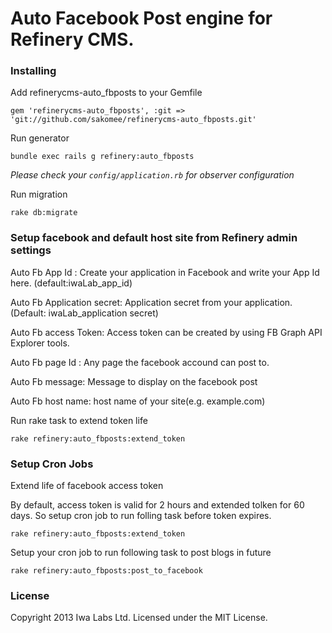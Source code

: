 # Auto Facebook Post engine for Refinery CMS.

### Installing

Add refinerycms-auto_fbposts to your Gemfile

    gem 'refinerycms-auto_fbposts', :git => 'git://github.com/sakomee/refinerycms-auto_fbposts.git'

Run generator

    bundle exec rails g refinery:auto_fbposts

*Please check your `config/application.rb` for observer configuration*

Run migration

    rake db:migrate



### Setup facebook and default host site from Refinery admin settings
Auto Fb App Id : Create your application in Facebook and write your App Id here. (default:iwaLab_app_id)

Auto Fb Application secret: Application secret from your application. (Default: iwaLab_application secret)

Auto Fb access Token: Access token can be created by using FB Graph API Explorer tools.

Auto Fb page Id : Any page the facebook accound can post to.

Auto Fb message: Message to display on the facebook post

Auto Fb host name: host name of your site(e.g. example.com)


Run rake task to extend token life

    rake refinery:auto_fbposts:extend_token

### Setup Cron Jobs
Extend life of facebook access token

By default, access token is valid for 2 hours and extended tolken for 60 days. So setup cron job to run folling task before token expires.

	rake refinery:auto_fbposts:extend_token


Setup your cron  job to run following task to post blogs in future

	rake refinery:auto_fbposts:post_to_facebook


### License

Copyright 2013 Iwa Labs Ltd. Licensed under the MIT License.
